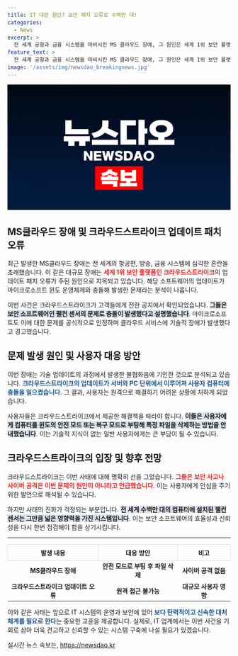 ```yaml
---
title: IT 대란 원인? 보안 패치 오류로 수백만 대!
categories:
  - News
excerpt: >
  전 세계 공항과 금융 시스템을 마비시킨 MS 클라우드 장애, 그 원인은 세계 1위 보안 플랫폼 크라우드스트라이크의 업데이트 오류! 고객들은 각자 해결해야 한다는 경고와 함께, 이 글로벌 IT 대란의 전말이 궁금하다면 클릭하세요!
feature_text: >
  전 세계 공항과 금융 시스템을 마비시킨 MS 클라우드 장애, 그 원인은 세계 1위 보안 플랫폼 크라우드스트라이크의 업데이트 오류! 고객들은 각자 해결해야 한다는 경고와 함께, 이 글로벌 IT 대란의 전말이 궁금하다면 클릭하세요!
image: '/assets/img/newsdao_breakingnews.jpg'
---
```


<p><img src="/assets/img/newsdao_breakingnews.jpg" alt="ontimetimes 속보" /></p>

<h2 data-ke-size="size26">MS클라우드 장애 및 크라우드스트라이크 업데이트 패치 오류</h2>

<p data-ke-size="size16">최근 발생한 MS클라우드 장애는 전 세계의 항공편, 방송, 금융 시스템에 심각한 혼란을 초래했습니다. 이 같은 대규모 장애는 <b><span style="color: #ee2323;">세계 1위 보안 플랫폼인 크라우드스트라이크</span></b>의 업데이트 패치 오류가 주된 원인으로 지목되고 있습니다. <!-- 주목할 점은, 이 사고가 단순한 기술적 문제로 여겨지지만, 그 영향은 주변 산업에까지 미치고 있습니다. --> 해당 소프트웨어의 업데이트가 마이크로소프트 윈도 운영체제와 충돌해 발생한 문제라는 분석이 나옵니다.</p>

<p data-ke-size="size16"></p>

<p data-ke-size="size16">이번 사건은 크라우드스트라이크가 고객들에게 전한 공지에서 확인되었습니다. <b><span style="background-color: #21538527;">그들은 보안 소프트웨어인 팰컨 센서의 문제로 충돌이 발생했다고 설명했습니다</span></b>. 마이크로소프트도 이에 대한 문제를 공식적으로 인정하며 클라우드 서비스에 기술적 장애가 발생했다고 경고했습니다. <!-- 이러한 문제는 대규모 시스템에서 운영되는 소프트웨어의 업데이트의 복잡함을 여실히 보여줍니다. --></p>

<h2 data-ke-size="size26">문제 발생 원인 및 사용자 대응 방안</h2>

<p data-ke-size="size16">이번 장애는 기술 업데이트의 과정에서 발생한 불협화음에 기인한 것으로 분석되고 있습니다. <b><span style="color: #1a5490;">크라우드스트라이크의 업데이트가 서버와 PC 단위에서 이루어져 사용자 컴퓨터에 충돌을 일으켰습니다</span></b>. 그 결과, 사용자는 원격으로 해결하기 어려운 상황에 처하게 되었습니다. <!-- 또한, 이는 보안 시스템의 크기와 복잡성으로 인해 발생할 수 있는 위험을 시사합니다. --></p>

<p data-ke-size="size16"></p>

<p data-ke-size="size16">사용자들은 크라우드스트라이크에서 제공한 해결책을 따라야 합니다. <b><span style="background-color: #21538527;">이들은 사용자에게 컴퓨터를 윈도의 안전 모드 또는 복구 모드로 부팅해 특정 파일을 삭제하는 방법을 안내했습니다</span></b>. 이는 기술적 지식이 없는 일반 사용자에게는 큰 부담이 될 수 있습니다. <!-- 이러한 사건은 IT 시스템의 취약성을 노출시키며, 앞으로의 보안 대책에 대한 재검토를 요구합니다. --></p>

<h2 data-ke-size="size26">크라우드스트라이크의 입장 및 향후 전망</h2>

<p data-ke-size="size16">크라우드스트라이크는 이번 사태에 대해 명확히 선을 그었습니다. <b><span style="color: #ee2323;">그들은 보안 사고나 사이버 공격은 이번 문제의 원인이 아니라고 언급했습니다</span></b>. 이는 사용자에게 안심을 주기 위한 발언으로 해석될 수 있습니다. <!-- 그러나 통찰력을 요구하는 IT 환경에서는 여전히 신중한 접근이 필요합니다. --></p>

<p data-ke-size="size16"></p>

<p data-ke-size="size16">하지만 사태의 진화가 걱정되는 부분입니다. <b><span style="background-color: #21538527;">전 세계 수백만 대의 컴퓨터에 설치된 팰컨 센서는 그만큼 넓은 영향력을 가진 시스템입니다</span></b>. 이는 보안 소프트웨어의 효율성과 신뢰성을 다시 한번 점검해야 함을 상기시킵니다. <!-- 특히, 대규모 운영 시스템의 장애는 단순한 기술적 결함이 아닌 사회 경제적 피해로 이어질 수 있습니다. --></p>

<hr />

<table style="width: 100%; border-collapse: collapse;">
  <thead>
    <tr>
      <th style="border: 1px solid #dddddd; padding: 8px;">발생 내용</th>
      <th style="border: 1px solid #dddddd; padding: 8px;">대응 방안</th>
      <th style="border: 1px solid #dddddd; padding: 8px;">비고</th>
    </tr>
  </thead>
  <tbody>
    <tr>
      <td style="text-align: center; height: 17px;"><b>MS클라우드 장애</b></td>
      <td style="text-align: center; height: 17px;"><b>안전 모드로 부팅 후 파일 삭제</b></td>
      <td style="text-align: center; height: 17px;"><b>사이버 공격 없음</b></td>
    </tr>
    <tr>
      <td style="text-align: center; height: 17px;"><b>크라우드스트라이크 업데이트 오류</b></td>
      <td style="text-align: center; height: 17px;"><b>원격 접근 불가능</b></td>
      <td style="text-align: center; height: 17px;"><b>대규모 사용자 영향</b></td>
    </tr>
  </tbody>
</table>

<p data-ke-size="size16">이와 같은 사태는 앞으로 IT 시스템의 운영과 보안에 있어 <b><span style="color: #1a5490;">보다 탄력적이고 신속한 대처 체계를 필요로 한다</span></b>는 중요한 교훈을 제공합니다. 실제로, IT 업계에서는 이번 사건을 기회로 삼아 더욱 견고하고 신뢰할 수 있는 시스템 구축에 나설 필요가 있겠습니다. <!-- 이러한 교훈이 향후 보안 문제 해결의 소중한 기초 자료가 되기를 바랍니다. --></p>

<p data-ke-size="size16"></p>
실시간 뉴스 속보는, <a href="https://newsdao.kr" rel="dofollow">https://newsdao.kr</a>


